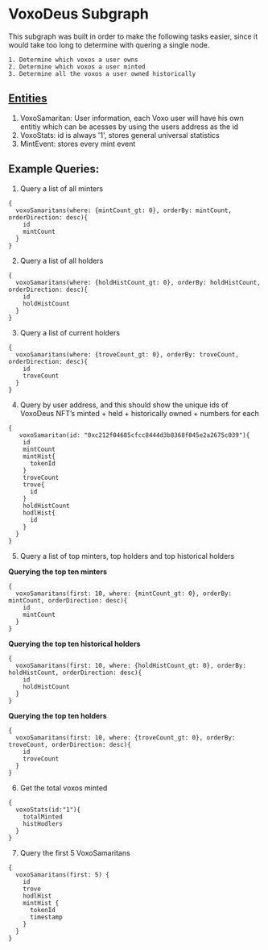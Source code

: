 # VoxoDeus Subgraph 

This subgraph was built in order to make the following tasks easier, since it would take too long to determine with quering a single node. 

    1. Determine which voxos a user owns 
    2. Determine which voxos a user minted 
    3. Determine all the voxos a user owned historically 




## [Entities](./schema.graphql)

1. VoxoSamaritan: User information, each Voxo user will have his own entitiy which can be acesses by using the users address as the id 
2. VoxoStats: id is always '1', stores general universal statistics 
3. MintEvent: stores every mint event 

## Example Queries: 
1. Query a list of all minters
```
{
  voxoSamaritans(where: {mintCount_gt: 0}, orderBy: mintCount, orderDirection: desc){
    id
    mintCount
  }
}
```
2. Query a list of all holders
```
{
  voxoSamaritans(where: {holdHistCount_gt: 0}, orderBy: holdHistCount, orderDirection: desc){
    id
    holdHistCount
  }
}
```
3. Query a list of current holders
```
{
  voxoSamaritans(where: {troveCount_gt: 0}, orderBy: troveCount, orderDirection: desc){
    id
    troveCount
  }
}
```
4. Query by user address, and this should show the unique ids of VoxoDeus NFT’s minted + held + historically owned + numbers for each
```
{
   voxoSamaritan(id: "0xc212f04685cfcc8444d3b8368f045e2a2675c039"){
    id
    mintCount
    mintHist{
      tokenId
    }
    troveCount
    trove{
      id
    }
    holdHistCount
    hodlHist{
      id
    }
  }
}
```
5. Query a list of top minters, top holders and top historical holders   

__Querying the top ten minters__
```
{
  voxoSamaritans(first: 10, where: {mintCount_gt: 0}, orderBy: mintCount, orderDirection: desc){
    id
    mintCount
  }
}
```
__Querying the top ten historical holders__
```
{
  voxoSamaritans(first: 10, where: {holdHistCount_gt: 0}, orderBy: holdHistCount, orderDirection: desc){
    id
    holdHistCount
  }
}
```
__Querying the top ten holders__
```
{
  voxoSamaritans(first: 10, where: {troveCount_gt: 0}, orderBy: troveCount, orderDirection: desc){
    id
    troveCount
  }
}
```
6. Get the total voxos minted 

```
{
  voxoStats(id:"1"){
    totalMinted
    histHodlers
  }
}
```
7. Query the first 5 VoxoSamaritans 

```
{
  voxoSamaritans(first: 5) {
    id
    trove
    hodlHist
    mintHist {
      tokenId
      timestamp
    }
  }
}

```